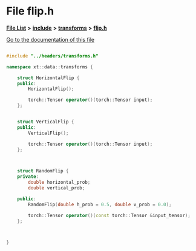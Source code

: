 

# File flip.h

[**File List**](files.md) **>** [**include**](dir_d44c64559bbebec7f509842c48db8b23.md) **>** [**transforms**](dir_de1d6215dd8b8d2c901daadc91a23b6e.md) **>** [**flip.h**](flip_8h.md)

[Go to the documentation of this file](flip_8h.md)


```C++

#include "../headers/transforms.h"

namespace xt::data::transforms {

    struct HorizontalFlip {
    public:
        HorizontalFlip();

        torch::Tensor operator()(torch::Tensor input);
    };


    struct VerticalFlip {
    public:
        VerticalFlip();

        torch::Tensor operator()(torch::Tensor input);
    };



    struct RandomFlip {
    private:
        double horizontal_prob;
        double vertical_prob;

    public:
        RandomFlip(double h_prob = 0.5, double v_prob = 0.0);

        torch::Tensor operator()(const torch::Tensor &input_tensor);
    };



}
```


